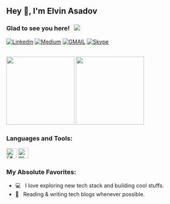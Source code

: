 ## Hey 👋, I'm Elvin Asadov

### Glad to see you here! &nbsp; ![](https://visitor-badge.glitch.me/badge?page_id=aemloviji.aemloviji&style=flat-square&color=0088cc)

[![Linkedin](https://img.shields.io/badge/linkedin-%230077B5.svg?&style=for-the-badge&logo=linkedin&logoColor=white)](https://www.linkedin.com/in/elvin-asadov/)
[![Medium](https://img.shields.io/badge/Medium-12100E?style=for-the-badge&logo=medium&logoColor=white)](https://medium.com/@elvin-asadov)
[![GMAIL](https://img.shields.io/badge/Gmail-D14836?style=for-the-badge&logo=gmail&logoColor=white)](mailto:aemloviji@gmail.com?subject=[GitHub]%20Personal%20email)
[![Skype](https://img.shields.io/badge/Skype-00AFF0?style=for-the-badge&logo=skype&logoColor=white)](skype:<elenardo>?call)

<br>
<div>
  <img height="180em" src="https://github-readme-stats.vercel.app/api?username=aemloviji&show_icons=true&theme=omni&include_all_commits=true&count_private=true"/>
  <img height="180em" src="https://github-readme-stats.vercel.app/api/top-langs/?username=aemloviji&layout=compact&langs_count=10&theme=omni"/>
</div> 

### Languages and Tools:

<code><img height="27" src="https://img.shields.io/badge/C%23-239120?style=for-the-badge&logo=c-sharp&logoColor=white" alt="C#"></code>
<code><img height="27" src="https://img.shields.io/badge/Go-00ADD8?style=for-the-badge&logo=go&logoColor=white" alt="go"></code>

### My Absolute Favorites:

- 💻 &nbsp; I love exploring new tech stack and building cool stuffs.
- 📰 &nbsp; Reading & writing tech blogs whenever possible.

